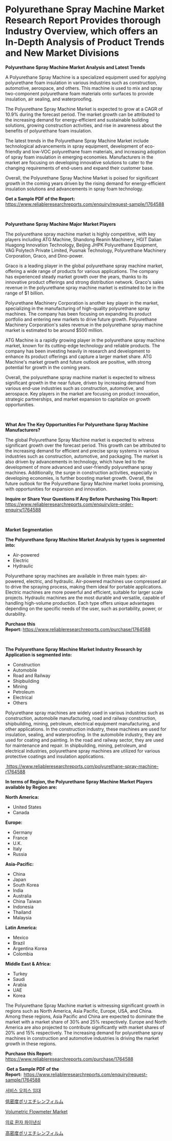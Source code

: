 <p><h1>Polyurethane Spray Machine Market Research Report Provides thorough Industry Overview, which offers an In-Depth Analysis of Product Trends and New Market Divisions</h1></p><p><strong>Polyurethane Spray Machine Market Analysis and Latest Trends</strong></p>
<p><p>A Polyurethane Spray Machine is a specialized equipment used for applying polyurethane foam insulation in various industries such as construction, automotive, aerospace, and others. This machine is used to mix and spray two-component polyurethane foam materials onto surfaces to provide insulation, air sealing, and waterproofing. </p><p>The Polyurethane Spray Machine Market is expected to grow at a CAGR of 10.9% during the forecast period. The market growth can be attributed to the increasing demand for energy-efficient and sustainable building solutions, growing construction activities, and rise in awareness about the benefits of polyurethane foam insulation. </p><p>The latest trends in the Polyurethane Spray Machine Market include technological advancements in spray equipment, development of eco-friendly and low-VOC polyurethane foam materials, and increasing adoption of spray foam insulation in emerging economies. Manufacturers in the market are focusing on developing innovative solutions to cater to the changing requirements of end-users and expand their customer base.</p><p>Overall, the Polyurethane Spray Machine Market is poised for significant growth in the coming years driven by the rising demand for energy-efficient insulation solutions and advancements in spray foam technology.</p></p>
<p><strong>Get a Sample PDF of the Report:&nbsp;</strong> <a href="https://www.reliableresearchreports.com/enquiry/request-sample/1764588">https://www.reliableresearchreports.com/enquiry/request-sample/1764588</a></p>
<p>&nbsp;</p>
<p><strong>Polyurethane Spray Machine Major Market Players</strong></p>
<p><p>The polyurethane spray machine market is highly competitive, with key players including ATG Machine, Shandong Reanin Machinery, HGIT Dalian Huagong Innovation Technology, Beijing JHPK Polyurethane Equipment, VAG Polytech Private Limited, Pusmak Technology, Polyurethane Machinery Corporation, Graco, and Dino-power.</p><p>Graco is a leading player in the global polyurethane spray machine market, offering a wide range of products for various applications. The company has experienced steady market growth over the years, thanks to its innovative product offerings and strong distribution network. Graco's sales revenue in the polyurethane spray machine market is estimated to be in the range of $1 billion.</p><p>Polyurethane Machinery Corporation is another key player in the market, specializing in the manufacturing of high-quality polyurethane spray machines. The company has been focusing on expanding its product portfolio and entering new markets to drive future growth. Polyurethane Machinery Corporation's sales revenue in the polyurethane spray machine market is estimated to be around $500 million.</p><p>ATG Machine is a rapidly growing player in the polyurethane spray machine market, known for its cutting-edge technology and reliable products. The company has been investing heavily in research and development to enhance its product offerings and capture a larger market share. ATG Machine's market growth and future outlook are positive, with strong potential for growth in the coming years.</p><p>Overall, the polyurethane spray machine market is expected to witness significant growth in the near future, driven by increasing demand from various end-use industries such as construction, automotive, and aerospace. Key players in the market are focusing on product innovation, strategic partnerships, and market expansion to capitalize on growth opportunities.</p></p>
<p>&nbsp;</p>
<p><strong>What Are The Key Opportunities For Polyurethane Spray Machine Manufacturers?</strong></p>
<p><p>The global Polyurethane Spray Machine market is expected to witness significant growth over the forecast period. This growth can be attributed to the increasing demand for efficient and precise spray systems in various industries such as construction, automotive, and packaging. The market is also driven by advancements in technology, which have led to the development of more advanced and user-friendly polyurethane spray machines. Additionally, the surge in construction activities, especially in developing economies, is further boosting market growth. Overall, the future outlook for the Polyurethane Spray Machine market looks promising, with opportunities for expansion and innovation.</p></p>
<p><strong>Inquire or Share Your Questions If Any Before Purchasing This Report:</strong> <a href="https://www.reliableresearchreports.com/enquiry/pre-order-enquiry/1764588">https://www.reliableresearchreports.com/enquiry/pre-order-enquiry/1764588</a></p>
<p>&nbsp;</p>
<p><strong>Market Segmentation</strong></p>
<p><strong>The Polyurethane Spray Machine Market Analysis by types is segmented into:</strong></p>
<p><ul><li>Air-powered</li><li>Electric</li><li>Hydraulic</li></ul></p>
<p><p>Polyurethane spray machines are available in three main types: air-powered, electric, and hydraulic. Air-powered machines use compressed air to drive the spraying process, making them ideal for portable applications. Electric machines are more powerful and efficient, suitable for larger scale projects. Hydraulic machines are the most durable and versatile, capable of handling high-volume production. Each type offers unique advantages depending on the specific needs of the user, such as portability, power, or durability.</p></p>
<p><strong>Purchase this Report:&nbsp;</strong><a href="https://www.reliableresearchreports.com/purchase/1764588">https://www.reliableresearchreports.com/purchase/1764588</a></p>
<p>&nbsp;</p>
<p><strong>The Polyurethane Spray Machine Market Industry Research by Application is segmented into:</strong></p>
<p><ul><li>Construction</li><li>Automobile</li><li>Road and Railway</li><li>Shipbuilding</li><li>Mining</li><li>Petroleum</li><li>Electrical</li><li>Others</li></ul></p>
<p><p>Polyurethane spray machines are widely used in various industries such as construction, automobile manufacturing, road and railway construction, shipbuilding, mining, petroleum, electrical equipment manufacturing, and other applications. In the construction industry, these machines are used for insulation, sealing, and waterproofing. In the automobile industry, they are used for coating and painting. In the road and railway sector, they are used for maintenance and repair. In shipbuilding, mining, petroleum, and electrical industries, polyurethane spray machines are utilized for various protective coatings and insulation applications.</p></p>
<p><a href="https://www.reliableresearchreports.com/polyurethane-spray-machine-r1764588">&nbsp;https://www.reliableresearchreports.com/polyurethane-spray-machine-r1764588</a></p>
<p><strong>In terms of Region, the Polyurethane Spray Machine Market Players available by Region are:</strong></p>
<p>
    <p> <strong> North America: </strong>
        <ul>
            <li>United States</li>
            <li>Canada</li>
        </ul>
        </p> 
    <p> <strong> Europe: </strong>
        <ul>
            <li>Germany</li>
            <li>France</li>
            <li>U.K.</li>
            <li>Italy</li>
            <li>Russia</li>
        </ul>
        </p> 
    <p> <strong> Asia-Pacific: </strong>
        <ul>
            <li>China</li>
            <li>Japan</li>
            <li>South Korea</li>
            <li>India</li>
            <li>Australia</li>
            <li>China Taiwan</li>
            <li>Indonesia</li>
            <li>Thailand</li>
            <li>Malaysia</li>
        </ul>
        </p> 
    <p> <strong> Latin America: </strong>
        <ul>
            <li>Mexico</li>
            <li>Brazil</li>
            <li>Argentina Korea</li>
            <li>Colombia</li>
        </ul>
        </p> 
    <p> <strong> Middle East & Africa: </strong>
        <ul>
            <li>Turkey</li>
            <li>Saudi</li>
            <li>Arabia</li>
            <li>UAE</li>
            <li>Korea</li>
        </ul>
    </p>
    </p>
<p><p>The Polyurethane Spray Machine market is witnessing significant growth in regions such as North America, Asia Pacific, Europe, USA, and China. Among these regions, Asia Pacific and China are expected to dominate the market with a market share of 30% and 25% respectively. Europe and North America are also projected to contribute significantly with market shares of 20% and 15% respectively. The increasing demand for polyurethane spray machines in construction and automotive industries is driving the market growth in these regions.</p></p>
<p><strong>Purchase this Report: </strong><a href="https://www.reliableresearchreports.com/purchase/1764588">https://www.reliableresearchreports.com/purchase/1764588</a></p>
<p>&nbsp;<strong>Get a Sample PDF of the Report:&nbsp;&nbsp;</strong><a href="https://www.reliableresearchreports.com/enquiry/request-sample/1764588">https://www.reliableresearchreports.com/enquiry/request-sample/1764588</a></p>
<p><strong></strong></p>
<p><p><a href="https://github.com/risastia4/Market-Research-Report-List-1/blob/main/3037476171429.md">서비스 오피스 임대</a></p><p><a href="https://github.com/deonnorth8/Market-Research-Report-List-1/blob/main/5977340159803.md">低密度ポリエチレンフィルム</a></p><p><a href="https://github.com/sowravmitra0/Market-Research-Report-List-1/blob/main/volumetric-flowmeter-market.md">Volumetric Flowmeter Market</a></p><p><a href="https://github.com/ThomasElmes2022/Market-Research-Report-List-1/blob/main/5972220171430.md">의료 환자 파이낸싱</a></p><p><a href="https://github.com/LizaHeller2023/Market-Research-Report-List-1/blob/main/9240685159804.md">高密度ポリエチレンフィルム</a></p></p>
